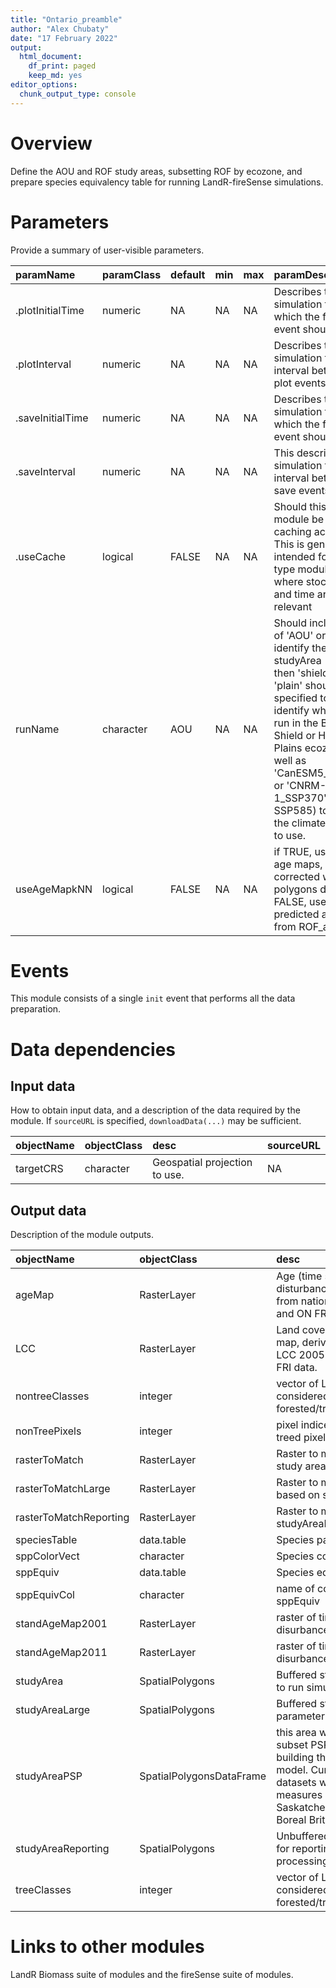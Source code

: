 ```yaml
---
title: "Ontario_preamble"
author: "Alex Chubaty"
date: "17 February 2022"
output:
  html_document:
    df_print: paged
    keep_md: yes
editor_options:
  chunk_output_type: console
---
```




# Overview

Define the AOU and ROF study areas, subsetting ROF by ecozone, and prepare species equivalency table for running LandR-fireSense simulations.

# Parameters

Provide a summary of user-visible parameters.


|paramName        |paramClass |default |min |max |paramDesc                                                                                                                                                                                                                                                                                                       |
|:----------------|:----------|:-------|:---|:---|:---------------------------------------------------------------------------------------------------------------------------------------------------------------------------------------------------------------------------------------------------------------------------------------------------------------|
|.plotInitialTime |numeric    |NA      |NA  |NA  |Describes the simulation time at which the first plot event should occur.                                                                                                                                                                                                                                       |
|.plotInterval    |numeric    |NA      |NA  |NA  |Describes the simulation time interval between plot events.                                                                                                                                                                                                                                                     |
|.saveInitialTime |numeric    |NA      |NA  |NA  |Describes the simulation time at which the first save event should occur.                                                                                                                                                                                                                                       |
|.saveInterval    |numeric    |NA      |NA  |NA  |This describes the simulation time interval between save events.                                                                                                                                                                                                                                                |
|.useCache        |logical    |FALSE   |NA  |NA  |Should this entire module be run with caching activated? This is generally intended for data-type modules, where stochasticity and time are not relevant                                                                                                                                                        |
|runName          |character  |AOU     |NA  |NA  |Should include one of 'AOU' or 'ROF' to identify the studyArea (if 'ROF', then 'shield' or 'plain' should be specified too, to identify whether to run in the Boreal Shield or Hudson Plains ecozone); as well as 'CanESM5_SSP370' or 'CNRM-ESM2-1_SSP370' (or SSP585) to identify the climate scenario to use. |
|useAgeMapkNN     |logical    |FALSE   |NA  |NA  |if TRUE, use kNN age maps, corrected with fire polygons data; if FALSE, use Raquel's predicted age map from ROF_age.                                                                                                                                                                                            |

# Events

This module consists of a single `init` event that performs all the data preparation.

# Data dependencies

## Input data

How to obtain input data, and a description of the data required by the module.
If `sourceURL` is specified, `downloadData(...)` may be sufficient.


|objectName |objectClass |desc                          |sourceURL |
|:----------|:-----------|:-----------------------------|:---------|
|targetCRS  |character   |Geospatial projection to use. |NA        |

## Output data

Description of the module outputs.


|objectName             |objectClass              |desc                                                                                                                                                                                            |
|:----------------------|:------------------------|:-----------------------------------------------------------------------------------------------------------------------------------------------------------------------------------------------|
|ageMap                 |RasterLayer              |Age (time since disturbance) map, derived from national kNN product and ON FRI data.                                                                                                            |
|LCC                    |RasterLayer              |Land cover classification map, derived from national LCC 2005 product and ON FRI data.                                                                                                          |
|nontreeClasses         |integer                  |vector of LCC classes considered to be non-forested/treed.                                                                                                                                      |
|nonTreePixels          |integer                  |pixel indices indicating non-treed pixels                                                                                                                                                       |
|rasterToMatch          |RasterLayer              |Raster to match, based on study area.                                                                                                                                                           |
|rasterToMatchLarge     |RasterLayer              |Raster to match (large) based on studyAreaLarge.                                                                                                                                                |
|rasterToMatchReporting |RasterLayer              |Raster to match based on studyAreaReporting.                                                                                                                                                    |
|speciesTable           |data.table               |Species parameter table.                                                                                                                                                                        |
|sppColorVect           |character                |Species colour vector.                                                                                                                                                                          |
|sppEquiv               |data.table               |Species equivalency table.                                                                                                                                                                      |
|sppEquivCol            |character                |name of column to use in sppEquiv                                                                                                                                                               |
|standAgeMap2001        |RasterLayer              |raster of time since disurbance for year 2001.                                                                                                                                                  |
|standAgeMap2011        |RasterLayer              |raster of time since disurbance for year 2011.                                                                                                                                                  |
|studyArea              |SpatialPolygons          |Buffered study area in which to run simulations.                                                                                                                                                |
|studyAreaLarge         |SpatialPolygons          |Buffered study area used for parameterization/calibration.                                                                                                                                      |
|studyAreaPSP           |SpatialPolygonsDataFrame |this area will be used to subset PSP plots before building the statistical model. Currently PSP datasets with repeat measures exist only for Saskatchewan, Alberta, and Boreal British Columbia |
|studyAreaReporting     |SpatialPolygons          |Unbuffered study area used for reporting/post-processing.                                                                                                                                       |
|treeClasses            |integer                  |vector of LCC classes considered to be forested/treed.                                                                                                                                          |

# Links to other modules

LandR Biomass suite of modules and the fireSense suite of modules.

